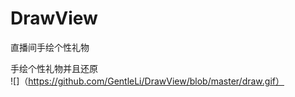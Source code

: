 # DrawView
直播间手绘个性礼物    


手绘个性礼物并且还原   
![]（https://github.com/GentleLi/DrawView/blob/master/draw.gif）
